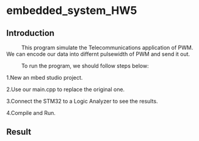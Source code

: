 # embedded_system_HW5
## Introduction

&nbsp;&nbsp;&nbsp;&nbsp;&nbsp;&nbsp;&nbsp;&nbsp;&nbsp;
This program simulate the Telecommunications application of PWM.
We can encode our data into differnt pulsewidth of PWM and send it out.

&nbsp;&nbsp;&nbsp;&nbsp;&nbsp;&nbsp;&nbsp;&nbsp;&nbsp;
 To run the program, we should follow steps below:
 
 1.New an mbed studio project.
 
 2.Use our main.cpp to replace the original one.
 
 3.Connect the STM32 to a Logic Analyzer to see the results.
 
 4.Compile and Run.
 
 ## Result
 &nbsp;&nbsp;&nbsp;&nbsp;&nbsp;&nbsp;&nbsp;&nbsp;&nbsp;
